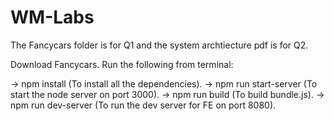 # WM-Labs

The Fancycars folder is for Q1 and the system archtiecture pdf is for Q2.

Download Fancycars.
Run the following from terminal:  
  
-> npm install  (To install all the dependencies). 
-> npm run start-server (To start the node server on port 3000). 
-> npm run build (To build bundle.js). 
-> npm run dev-server  (To run the dev server for FE on port 8080). 


